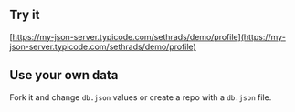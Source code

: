 ## Try it

[https://my-json-server.typicode.com/sethrads/demo/profile](https://my-json-server.typicode.com/sethrads/demo/profile)

## Use your own data

Fork it and change `db.json` values or create a repo with a `db.json` file.
